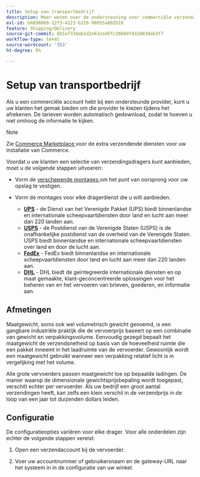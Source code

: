```yaml
---
title: Setup van transportbedrijf
description: Meer weten over de ondersteuning voor commerciële verzendaccounts die beschikbaar is voor je winkel?
exl-id: b6098068-12f3-4223-b216-98055a802b19
feature: Shipping/Delivery
source-git-commit: 8b5af316ab1d2e632ed5fc2066974326830ab3f7
workflow-type: tm+mt
source-wordcount: '353'
ht-degree: 0%

---
```


# Setup van transportbedrijf

Als u een commerciële account hebt bij een ondersteunde provider, kunt u uw klanten het gemak bieden om die provider te kiezen tijdens het afrekenen. De tarieven worden automatisch gedownload, zodat te hoeven u niet omhoog de informatie te kijken.

>[!NOTE]
>
>Zie [ Commerce Marketplace ](../getting-started/commerce-marketplace.md) voor de extra verzendende diensten voor uw installatie van Commerce.

Voordat u uw klanten een selectie van verzendingsdragers kunt aanbieden, moet u de volgende stappen uitvoeren:

- Vorm de [ verschepende montages ](shipping-settings.md) om het punt van oorsprong voor uw opslag te vestigen.

- Vorm de montages voor elke dragerdienst die u wilt aanbieden.

   - [**UPS**](ups.md) - de Dienst van het Verenigde Pakket (UPS) biedt binnenlandse en internationale scheepvaartdiensten door land en lucht aan meer dan 220 landen aan.
   - [**USPS**](usps.md) - de Postdienst van de Verenigde Staten (USPS) is de onafhankelijke postdienst van de overheid van de Verenigde Staten. USPS biedt binnenlandse en internationale scheepvaartdiensten over land en door de lucht aan.
   - [**FedEx**](fedex.md) - FedEx biedt binnenlandse en internationale scheepvaartdiensten door land en lucht aan meer dan 220 landen aan.
   - [**DHL**](dhl.md) - DHL biedt de geïntegreerde internationale diensten en op maat gemaakte, klant-geconcentreerde oplossingen voor het beheren van en het vervoeren van brieven, goederen, en informatie aan.

## Afmetingen

Maatgewicht, soms ook wel volumetrisch gewicht genoemd, is een gangbare industriële praktijk die de vervoerprijs baseert op een combinatie van gewicht en verpakkingsvolume. Eenvoudig gezegd bepaalt het maatgewicht de verzendsnelheid op basis van de hoeveelheid ruimte die een pakket inneemt in het laadruimte van de vervoerder. Gewoonlijk wordt een maatgewicht gebruikt wanneer een verpakking relatief licht is in vergelijking met het volume.

Alle grote vervoerders passen maatgewicht toe op bepaalde ladingen. De manier waarop de dimensionale gewichtsprijsbepaling wordt toegepast, verschilt echter per vervoerder. Als uw bedrijf een groot aantal verzendingen heeft, kan zelfs een klein verschil in de verzendprijs in de loop van een jaar tot duizenden dollars leiden.

## Configuratie

De configuratieopties variëren voor elke drager. Voor alle onderdelen zijn echter de volgende stappen vereist:

1. Open een verzendaccount bij de vervoerder.

1. Voer uw accountnummer of gebruikersnaam en de gateway-URL naar het systeem in in de configuratie van uw winkel.

